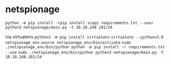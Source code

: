# netspionage
`python -m pip install -rpip install scapy requirements.txt --user`
`python3 netspionage/main.py -t 10.18.248.181/24`

via virtualenv
`python3 -m pip install virtualenv`
`virtualenv --python=3.8 netspionage_env`
`source netspionage_env/bin/activate`
`sudo ./netspionage_env/bin/python python -m pip install -r requirements.txt --use`
`sudo ./netspionage_env/bin/python python3 netspionage/main.py -t 10.18.248.181/24`
